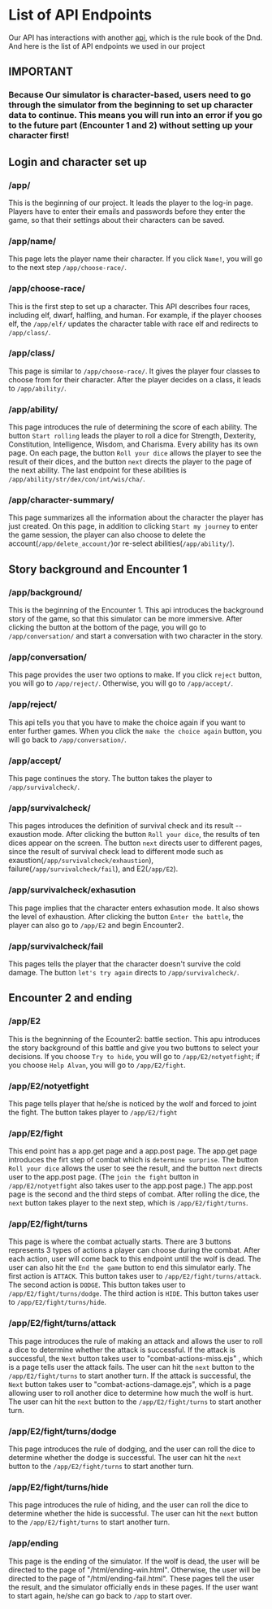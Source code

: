 # List of API Endpoints

Our API has interactions with another [api](https://www.dnd5eapi.co/docs/#overview--getting-started), which is the rule book of the Dnd.
And here is the list of API endpoints we used in our project

## IMPORTANT
### Because Our simulator is character-based, users need to go through the simulator from the beginning to set up character data to continue. This means you will run into an error if you go to the future part (Encounter 1 and 2) without setting up your character first!


## Login and character set up
### /app/
This is the beginning of our project. It leads the player to the log-in page. Players have to enter their emails and passwords before they enter the game, so that their settings about their characters can be saved.

### /app/name/
This page lets the player name their character. If you click `Name!`, you will go to the next step `/app/choose-race/`.

### /app/choose-race/
This is the first step to set up a character. This API describes four races, including elf, dwarf, halfling, and human. For example, if the player chooses elf, the `/app/elf/` updates the character table with race elf and redirects to `/app/class/`.

### /app/class/
This page is similar to `/app/choose-race/`. It gives the player four classes to choose from for their character. After the player decides on a class, it leads to `/app/ability/`.

### /app/ability/
This page introduces the rule of determining the score of each ability. The button `Start rolling` leads the player to roll a dice for Strength, Dexterity, Constitution, Intelligence, Wisdom, and Charisma. Every ability has its own page. On each page, the button `Roll your dice` allows the player to see the result of their dices, and the button `next` directs the player to the page of the next ability. The last endpoint for these abilities is `/app/ability/str/dex/con/int/wis/cha/`.

### /app/character-summary/
This page summarizes all the information about the character the player has just created. On this page, in addition to clicking `Start my journey` to enter the game session, the player can also choose to delete the account(`/app/delete_account/`)or re-select abilities(`/app/ability/`). 


## Story background and Encounter 1

### /app/background/
This is the beginning of the Encounter 1. This api introduces the background story of the game, so that this simulator can be more immersive. After clicking the button at the bottom of the page, you will go to `/app/conversation/` and start a conversation with two character in the story.

### /app/conversation/
This page provides the user two options to make. If you click `reject` button, you will go to `/app/reject/`. Otherwise, you will go to `/app/accept/`.

### /app/reject/
This api tells you that you have to make the choice again if you want to enter further games. When you click the `make the choice again` button, you will go back to `/app/conversation/`.

### /app/accept/
This page continues the story. The button takes the player to `/app/survivalcheck/`.

### /app/survivalcheck/
This pages introduces the definition of survival check and its result -- exaustion mode. After clicking the button `Roll your dice`, the results of ten dices appear on the screen. The button `next` directs user to different pages, since the result of survival check lead to different mode such as exaustion(`/app/survivalcheck/exhaustion`), failure(`/app/survivalcheck/fail`), and E2(`/app/E2`).

### /app/survivalcheck/exhasution
This page implies that the character enters exhasution mode. It also shows the level of exhaustion. After clicking the button `Enter the battle`, the player can also go to `/app/E2` and begin Encounter2.

### /app/survivalcheck/fail
This pages tells the player that the character doesn't survive the cold damage. The button `let's try again` directs to `/app/survivalcheck/`.

## Encounter 2 and ending
### /app/E2
This is the begninning of the Ecounter2: battle section. This apu introduces the story background of this battle and give you two buttons to select your decisions. If you choose  `Try to hide`, you will go to `/app/E2/notyetfight`; if you choose `Help Alvan`, you will go to `/app/E2/fight`.

### /app/E2/notyetfight
This page tells player that he/she is noticed by the wolf and forced to joint the fight. The button takes player to `/app/E2/fight`

### /app/E2/fight
This end point has a app.get page and a app.post page. The app.get page introduces the firt step of combat which is `determine surprise`. The button `Roll your dice` allows the user to see the result, and the button `next` directs user to the app.post page. (The `join the fight` button in `/app/E2/notyetfight` also takes user to the app.post page.)
The app.post page is the second and the third steps of combat. After rolling the dice, the `next` button takes player to the next step, which is `/app/E2/fight/turns`.

### /app/E2/fight/turns
This page is where the combat actually starts. There are 3 buttons represents 3 types of actions a player can choose during the combat. After each action, user will come back to this endpoint until the wolf is dead. The user can also hit the `End the game` button to end this simulator early.
The first action is `ATTACK`. This button takes user to `/app/E2/fight/turns/attack`.
The second action is `DODGE`. This button takes user to `/app/E2/fight/turns/dodge`.
The third action is `HIDE`. This button takes user to `/app/E2/fight/turns/hide`.

### /app/E2/fight/turns/attack
This page introduces the rule of making an attack and allows the user to roll a dice to determine whether the attack is successful. 
If the attack is successful, the `Next` button takes user to "combat-actions-miss.ejs" , which is a page tells user the attack fails. The user can hit the `next` button to the `/app/E2/fight/turns` to start another turn.
If the attack is successful, the `Next` button takes user to "combat-actions-damage.ejs", which is a page allowing user to roll another dice to determine how much the wolf is hurt. The user can hit the `next` button to the `/app/E2/fight/turns` to start another turn.

### /app/E2/fight/turns/dodge
This page introduces the rule of dodging, and the user can roll the dice to determine whether the dodge is successful. The user can hit the `next` button to the `/app/E2/fight/turns` to start another turn.

### /app/E2/fight/turns/hide
This page introduces the rule of hiding, and the user can roll the dice to determine whether the hide is successful. The user can hit the `next` button to the `/app/E2/fight/turns` to start another turn.

### /app/ending
This page is the ending of the simulator. If the wolf is dead, the user will be directed to the page of "/html/ending-win.html". Otherwise, the user will be directed to the page of "/html/ending-fail.html". These pages tell the user the result, and the simulator officially ends in these pages. If the user want to start again, he/she can go back to `/app` to start over.
